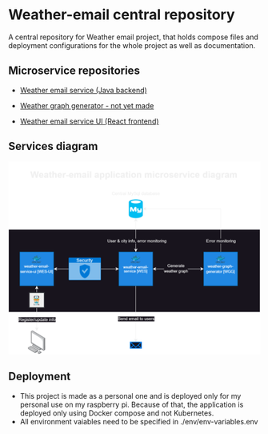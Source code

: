 # Weather-email central repository
A central repository for Weather email project, that holds compose files and deployment configurations for the whole project as well as documentation.

## Microservice repositories

- [Weather email service (Java backend)](https://github.com/jakvitov/wes)

- [Weather graph generator - not yet made](#)

- [Weather email service UI (React frontend)](https://github.com/jakvitov/web-email-service-ui)


## Services diagram
![Application architecture diagram](https://github.com/jakvitov/weather-email-central/blob/main/diagrams/Weather-email-microservice-diagram.png)

## Deployment
- This project is made as a personal one and is deployed only for my personal use on my raspberry pi. Because of that, the application is deployed only using Docker compose and not Kubernetes. 
- All environment vaiables need to be specified in ./env/env-variables.env


